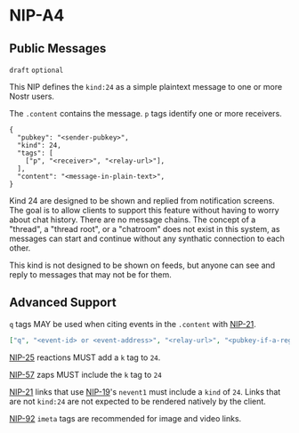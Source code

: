 NIP-A4
======

Public Messages
---------------

`draft` `optional`

This NIP defines the `kind:24` as a simple plaintext message to one or more Nostr users. 

The `.content` contains the message. `p` tags identify one or more receivers.

```jsonc
{
  "pubkey": "<sender-pubkey>",
  "kind": 24,
  "tags": [
    ["p", "<receiver>", "<relay-url>"],
  ],
  "content": "<message-in-plain-text>",
}
```

Kind 24 are designed to be shown and replied from notification screens. The goal is to allow clients to 
support this feature without having to worry about chat history. There are no message chains. The concept of a 
"thread", a "thread root", or a "chatroom" does not exist in this system, as messages can start and continue 
without any synthatic connection to each other.  

This kind is not designed to be shown on feeds, but anyone can see and reply to messages that may not be for them.

## Advanced Support

`q` tags MAY be used when citing events in the `.content` with [NIP-21](21.md).

```json
["q", "<event-id> or <event-address>", "<relay-url>", "<pubkey-if-a-regular-event>"]
```

[NIP-25](25.md) reactions MUST add a `k` tag to `24`. 

[NIP-57](57.md) zaps MUST include the `k` tag to `24`

[NIP-21](21.md) links that use [NIP-19](19.md)'s `nevent1` must include a `kind` of `24`. Links that are not `kind:24` are not expected to be rendered natively by the client.

[NIP-92](92.md) `imeta` tags are recommended for image and video links.

